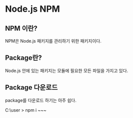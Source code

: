 # Node.js NPM

## NPM 이란?

NPM은 Node.js 패키지를 관리하기 위한 패키지이다.



## Package란?

Node.js 안에 있는 패키지는 모듈에 필요한 모든 파일을 가지고 있다.

## Package 다운로드

package를 다운로드 하기는 아주 쉽다.

C:\user > npm i ~~~